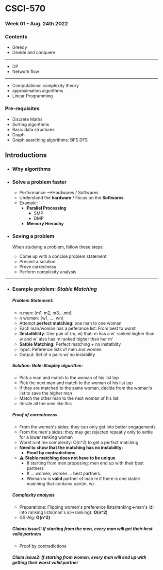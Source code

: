 # CSCI-570
### Week 01 - Aug. 24th 2022

### Contents

- Greedy
- Devide and conquere

---

- DP
- Network flow

---

- Computational complexity theory
- approximation algorithms
- Linear Programming

### Pre-requisites

- Discrete Maths
- Sorting algorithms
- Basic data structures
- Graph
- Graph searching algorithms: BFS DFS

## Introductions

- ### Why algorithms
  
- ### Solve a problem faster
  
  - Performance -->Hardwares / Softwares
  - Understand the **hardware** / Focus on the **Softwares**
  - Example:
    - **Parallel Processing**
      - SMP
      - DMP
    - **Memory Hierachy**
- ### Soving a problem
  
  When studying a problem, follow these steps:
  
  - Come up with a concise problem statement
  - Present a solution
  - Prove correctness
  - Perform complexity analysis
 ---
- ### Example problem: *Stable Matching*
    ##### Problem Statement: 
    - n men: {m1, m2, m3....mn}
    - n women: {w1, .... wn}
    - Attempt **perfect matching**: one man to one woman
    - Each man/woman has a peferance list: From best to worst
    - **❕Instatblility**: One pair of (m, w) that: m has a w' ranked higher than w and w' also has m ranked higher than her m'
    - **Satble Matching**: Perfect matching + no instatblity
    - Input: Peference lists of men and women
    - Output: Set of n pairs w/ no instability
    ##### Solution: Gale-Shapley algorithm:
    - Pick a man and match to the woman of his list top
    - Pick the next man and match to the woman of his list top
    - If they are matched to the same woman, decide from the woman's list to save the higher man
    - Match the other man to the next woman of his list
    - Iterate all the men like this
    ##### Proof of correctneess
    - From the women's sides: they can only get into better engagements
    - From the men's sides: they may get rejected repeatly only to settle for a lower ranking woman
    - Worst runtime complexity: O(n^2) to get a perfect matching
    - **Need to show that the matching has no instability:**
        - **Proof by contradictions**
    - ⚠️ **Stable matching does not have to be unique**
        - If starting from men proposing: men end up with their best partners
        - If ... women, women ... best partners.
        - Woman w is **valid** partner of man m if there is one stable matching that contains pair(m, w)
    ##### Complexity analysis
    - Preparations: Flipping women's preference lists(ranking->man's id) into ranking lists(man's id->ranking): **O(n^2)**
    - GS-Alg: **O(n^2)**
    ##### Claims issue1: If starting from the men, every man will get their best valid partners
    - Proof by contradictions
    ##### Claim issue2: If starting from women, every man will end up with getting their worst valid partner
